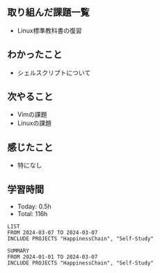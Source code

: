 ## 取り組んだ課題一覧
-  Linux標準教科書の復習
## わかったこと
- シェルスクリプトについて
## 次やること
- Vimの課題
- Linuxの課題
## 感じたこと
- 特になし
## 学習時間
- Today: 0.5h
- Total: 116h

```toggl
LIST
FROM 2024-03-07 TO 2024-03-07
INCLUDE PROJECTS "HappinessChain", "Self-Study"
```
```toggl
SUMMARY
FROM 2024-01-01 TO 2024-03-07
INCLUDE PROJECTS "HappinessChain", "Self-Study"
```
